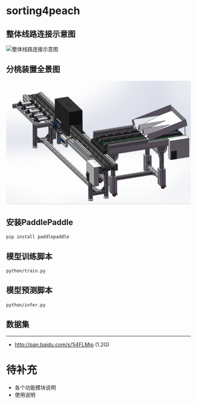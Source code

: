 # sorting4peach
## 整体线路连接示意图
![整体线路连接示意图](design/整体线路连接示意图.png)
## 分桃装置全景图
![分桃装置全景图](design/device.png)


## 安装PaddlePaddle
```
pip install paddlepaddle
```
## 模型训练脚本
```
python/train.py
```
## 模型预测脚本
```
python/infer.py
```
## 数据集
------- 
* http://pan.baidu.com/s/1i4FLMip (1.2G)

# 待补充
- 各个功能模块说明
- 使用说明

